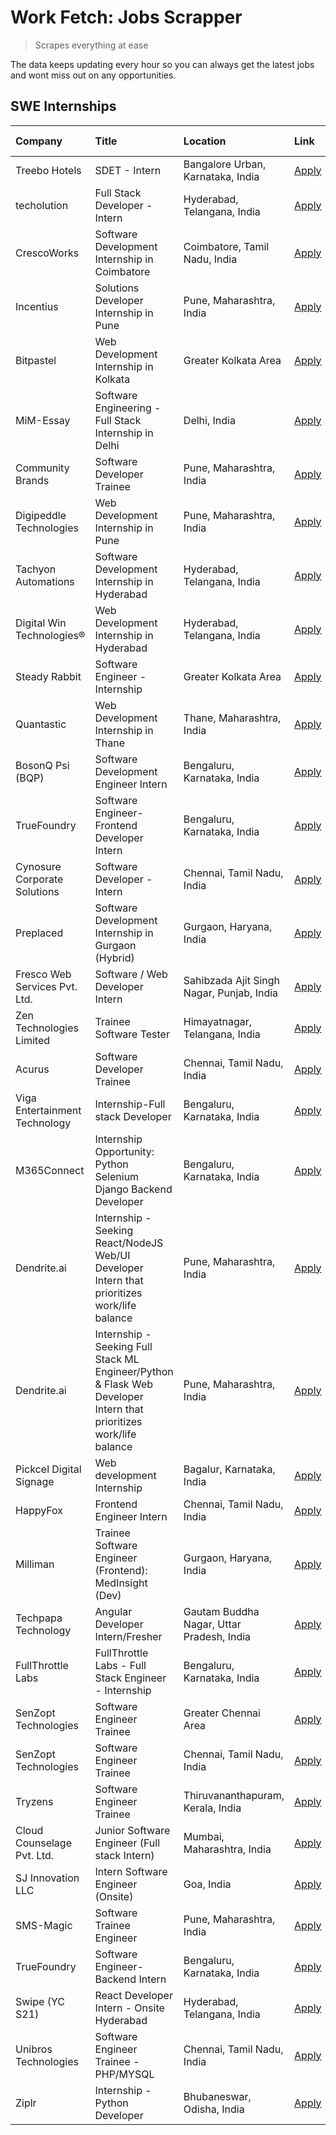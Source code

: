 # Work Fetch: Jobs Scrapper
> Scrapes everything at ease

The data keeps updating every hour so you can always get the latest jobs and wont miss out on any opportunities.

## SWE Internships
<!--START_SECTION:workfetch-->
| Company                       | Title                                                                                                              | Location                                  | Link                                                                                                                                                                                                                                                                                                                            | Date Posted   |
|:------------------------------|:-------------------------------------------------------------------------------------------------------------------|:------------------------------------------|:--------------------------------------------------------------------------------------------------------------------------------------------------------------------------------------------------------------------------------------------------------------------------------------------------------------------------------|:--------------|
| Treebo Hotels                 | SDET - Intern                                                                                                      | Bangalore Urban, Karnataka, India         | [Apply](https://in.linkedin.com/jobs/view/sdet-intern-at-treebo-hotels-3902832257?position=10&pageNum=0&refId=7JLGGWLJRLj9ToI%2FMOtPVw%3D%3D&trackingId=4gsQUA9zzzPqz4SV8CvEBQ%3D%3D&trk=public_jobs_jserp-result_search-card)                                                                                                  | 2024-04-19    |
| techolution                   | Full Stack Developer - Intern                                                                                      | Hyderabad, Telangana, India               | [Apply](https://in.linkedin.com/jobs/view/full-stack-developer-intern-at-techolution-3904814977?position=29&pageNum=0&refId=7JLGGWLJRLj9ToI%2FMOtPVw%3D%3D&trackingId=YAC24HjUVFs3%2Bpb9Hw%2BCcQ%3D%3D&trk=public_jobs_jserp-result_search-card)                                                                                | 2024-04-18    |
| CrescoWorks                   | Software Development Internship in Coimbatore                                                                      | Coimbatore, Tamil Nadu, India             | [Apply](https://in.linkedin.com/jobs/view/software-development-internship-in-coimbatore-at-crescoworks-3904327953?position=8&pageNum=0&refId=7JLGGWLJRLj9ToI%2FMOtPVw%3D%3D&trackingId=%2FDrAonAaRZHeYvUxfgmnkA%3D%3D&trk=public_jobs_jserp-result_search-card)                                                                 | 2024-04-17    |
| Incentius                     | Solutions Developer Internship in Pune                                                                             | Pune, Maharashtra, India                  | [Apply](https://in.linkedin.com/jobs/view/solutions-developer-internship-in-pune-at-incentius-3904329499?position=15&pageNum=0&refId=7JLGGWLJRLj9ToI%2FMOtPVw%3D%3D&trackingId=jilcj7BNR3zBhn48TtZq2Q%3D%3D&trk=public_jobs_jserp-result_search-card)                                                                           | 2024-04-17    |
| Bitpastel                     | Web Development Internship in Kolkata                                                                              | Greater Kolkata Area                      | [Apply](https://in.linkedin.com/jobs/view/web-development-internship-in-kolkata-at-bitpastel-3903194722?position=58&pageNum=0&refId=7JLGGWLJRLj9ToI%2FMOtPVw%3D%3D&trackingId=6ugASLVQxmc4fJl8dfX7RQ%3D%3D&trk=public_jobs_jserp-result_search-card)                                                                            | 2024-04-16    |
| MiM-Essay                     | Software Engineering - Full Stack Internship in Delhi                                                              | Delhi, India                              | [Apply](https://in.linkedin.com/jobs/view/software-engineering-full-stack-internship-in-delhi-at-mim-essay-3901647332?position=19&pageNum=0&refId=7JLGGWLJRLj9ToI%2FMOtPVw%3D%3D&trackingId=q5j4cawG%2B1n6aQwDIFPGQQ%3D%3D&trk=public_jobs_jserp-result_search-card)                                                            | 2024-04-15    |
| Community Brands              | Software Developer Trainee                                                                                         | Pune, Maharashtra, India                  | [Apply](https://in.linkedin.com/jobs/view/software-developer-trainee-at-community-brands-3899630827?position=20&pageNum=0&refId=7JLGGWLJRLj9ToI%2FMOtPVw%3D%3D&trackingId=iTDzeaT3iEMPzkCfSAPOlQ%3D%3D&trk=public_jobs_jserp-result_search-card)                                                                                | 2024-04-15    |
| Digipeddle Technologies       | Web Development Internship in Pune                                                                                 | Pune, Maharashtra, India                  | [Apply](https://in.linkedin.com/jobs/view/web-development-internship-in-pune-at-digipeddle-technologies-3898605884?position=38&pageNum=0&refId=7JLGGWLJRLj9ToI%2FMOtPVw%3D%3D&trackingId=RSfMNWI7yK%2F%2FVCU1TnGOgw%3D%3D&trk=public_jobs_jserp-result_search-card)                                                             | 2024-04-13    |
| Tachyon Automations           | Software Development Internship in Hyderabad                                                                       | Hyderabad, Telangana, India               | [Apply](https://in.linkedin.com/jobs/view/software-development-internship-in-hyderabad-at-tachyon-automations-3896969464?position=23&pageNum=0&refId=7JLGGWLJRLj9ToI%2FMOtPVw%3D%3D&trackingId=8igg2DwW3GByLh9Ll0Gorw%3D%3D&trk=public_jobs_jserp-result_search-card)                                                           | 2024-04-12    |
| Digital Win Technologies®     | Web Development Internship in Hyderabad                                                                            | Hyderabad, Telangana, India               | [Apply](https://in.linkedin.com/jobs/view/web-development-internship-in-hyderabad-at-digital-win-technologies%C2%AE-3893193501?position=49&pageNum=0&refId=7JLGGWLJRLj9ToI%2FMOtPVw%3D%3D&trackingId=eTZPgWlxmbrGmMoYW%2BaNGw%3D%3D&trk=public_jobs_jserp-result_search-card)                                                   | 2024-04-10    |
| Steady Rabbit                 | Software Engineer - Internship                                                                                     | Greater Kolkata Area                      | [Apply](https://in.linkedin.com/jobs/view/software-engineer-internship-at-steady-rabbit-3885171077?position=4&pageNum=0&refId=7JLGGWLJRLj9ToI%2FMOtPVw%3D%3D&trackingId=bHY4Aj9fEYNK8OVmqHt1zw%3D%3D&trk=public_jobs_jserp-result_search-card)                                                                                  | 2024-04-08    |
| Quantastic                    | Web Development Internship in Thane                                                                                | Thane, Maharashtra, India                 | [Apply](https://in.linkedin.com/jobs/view/web-development-internship-in-thane-at-quantastic-3888221292?position=59&pageNum=0&refId=7JLGGWLJRLj9ToI%2FMOtPVw%3D%3D&trackingId=P7le4WHd7nBb23lzhDUL8w%3D%3D&trk=public_jobs_jserp-result_search-card)                                                                             | 2024-04-08    |
| BosonQ Psi (BQP)              | Software Development Engineer Intern                                                                               | Bengaluru, Karnataka, India               | [Apply](https://in.linkedin.com/jobs/view/software-development-engineer-intern-at-bosonq-psi-bqp-3888328596?position=22&pageNum=0&refId=7JLGGWLJRLj9ToI%2FMOtPVw%3D%3D&trackingId=UwVNhvi9CmrWcqSIhhER6Q%3D%3D&trk=public_jobs_jserp-result_search-card)                                                                        | 2024-04-06    |
| TrueFoundry                   | Software Engineer- Frontend Developer Intern                                                                       | Bengaluru, Karnataka, India               | [Apply](https://in.linkedin.com/jobs/view/software-engineer-frontend-developer-intern-at-truefoundry-3887320206?position=13&pageNum=0&refId=7JLGGWLJRLj9ToI%2FMOtPVw%3D%3D&trackingId=1MhPBdxWQYPGQxoIWB40xQ%3D%3D&trk=public_jobs_jserp-result_search-card)                                                                    | 2024-04-05    |
| Cynosure Corporate Solutions  | Software Developer -Intern                                                                                         | Chennai, Tamil Nadu, India                | [Apply](https://in.linkedin.com/jobs/view/software-developer-intern-at-cynosure-corporate-solutions-3884767755?position=14&pageNum=0&refId=7JLGGWLJRLj9ToI%2FMOtPVw%3D%3D&trackingId=JsAQe%2F9O8EOYbkMsaCVzLQ%3D%3D&trk=public_jobs_jserp-result_search-card)                                                                   | 2024-04-04    |
| Preplaced                     | Software Development Internship in Gurgaon (Hybrid)                                                                | Gurgaon, Haryana, India                   | [Apply](https://in.linkedin.com/jobs/view/software-development-internship-in-gurgaon-hybrid-at-preplaced-3880567870?position=18&pageNum=0&refId=7JLGGWLJRLj9ToI%2FMOtPVw%3D%3D&trackingId=fAr4K3%2FXcq3y7CoLhcH74Q%3D%3D&trk=public_jobs_jserp-result_search-card)                                                              | 2024-04-01    |
| Fresco Web Services Pvt. Ltd. | Software / Web Developer Intern                                                                                    | Sahibzada Ajit Singh Nagar, Punjab, India | [Apply](https://in.linkedin.com/jobs/view/software-web-developer-intern-at-fresco-web-services-pvt-ltd-3880552598?position=50&pageNum=0&refId=7JLGGWLJRLj9ToI%2FMOtPVw%3D%3D&trackingId=u4nWXVH7ynRFI4eQlKLhHA%3D%3D&trk=public_jobs_jserp-result_search-card)                                                                  | 2024-04-01    |
| Zen Technologies Limited      | Trainee Software  Tester                                                                                           | Himayatnagar, Telangana, India            | [Apply](https://in.linkedin.com/jobs/view/trainee-software-tester-at-zen-technologies-limited-3872100214?position=7&pageNum=0&refId=7JLGGWLJRLj9ToI%2FMOtPVw%3D%3D&trackingId=usM8HVlpDSTceMwHV%2BVjPA%3D%3D&trk=public_jobs_jserp-result_search-card)                                                                          | 2024-03-26    |
| Acurus                        | Software Developer Trainee                                                                                         | Chennai, Tamil Nadu, India                | [Apply](https://in.linkedin.com/jobs/view/software-developer-trainee-at-acurus-3871400616?position=16&pageNum=0&refId=7JLGGWLJRLj9ToI%2FMOtPVw%3D%3D&trackingId=XMpuXjR0IBAuS44DyuX7Kw%3D%3D&trk=public_jobs_jserp-result_search-card)                                                                                          | 2024-03-26    |
| Viga Entertainment Technology | Internship-Full stack Developer                                                                                    | Bengaluru, Karnataka, India               | [Apply](https://in.linkedin.com/jobs/view/internship-full-stack-developer-at-viga-entertainment-technology-3870669789?position=21&pageNum=0&refId=7JLGGWLJRLj9ToI%2FMOtPVw%3D%3D&trackingId=s%2Bg2bSDoZA8TeNRFjgZP3w%3D%3D&trk=public_jobs_jserp-result_search-card)                                                            | 2024-03-25    |
| M365Connect                   | Internship Opportunity: Python Selenium Django Backend Developer                                                   | Bengaluru, Karnataka, India               | [Apply](https://in.linkedin.com/jobs/view/internship-opportunity-python-selenium-django-backend-developer-at-m365connect-3868219387?position=60&pageNum=0&refId=7JLGGWLJRLj9ToI%2FMOtPVw%3D%3D&trackingId=IBo4GuWIdtrFvoj5L73lsw%3D%3D&trk=public_jobs_jserp-result_search-card)                                                | 2024-03-24    |
| Dendrite.ai                   | Internship - Seeking React/NodeJS Web/UI Developer Intern that prioritizes work/life balance                       | Pune, Maharashtra, India                  | [Apply](https://in.linkedin.com/jobs/view/internship-seeking-react-nodejs-web-ui-developer-intern-that-prioritizes-work-life-balance-at-dendrite-ai-3853583200?position=31&pageNum=0&refId=7JLGGWLJRLj9ToI%2FMOtPVw%3D%3D&trackingId=1aUWzVEmuUhGajuROgN7Zw%3D%3D&trk=public_jobs_jserp-result_search-card)                     | 2024-03-12    |
| Dendrite.ai                   | Internship - Seeking Full Stack ML Engineer/Python & Flask Web Developer Intern that prioritizes work/life balance | Pune, Maharashtra, India                  | [Apply](https://in.linkedin.com/jobs/view/internship-seeking-full-stack-ml-engineer-python-flask-web-developer-intern-that-prioritizes-work-life-balance-at-dendrite-ai-3853583202?position=56&pageNum=0&refId=7JLGGWLJRLj9ToI%2FMOtPVw%3D%3D&trackingId=sdPLfCT7Hm52qFLQeUUzUg%3D%3D&trk=public_jobs_jserp-result_search-card) | 2024-03-12    |
| Pickcel Digital Signage       | Web development Internship                                                                                         | Bagalur, Karnataka, India                 | [Apply](https://in.linkedin.com/jobs/view/web-development-internship-at-pickcel-digital-signage-3849506118?position=47&pageNum=0&refId=7JLGGWLJRLj9ToI%2FMOtPVw%3D%3D&trackingId=VNNwT4L4jzFacDjTDuhbUg%3D%3D&trk=public_jobs_jserp-result_search-card)                                                                         | 2024-03-08    |
| HappyFox                      | Frontend Engineer Intern                                                                                           | Chennai, Tamil Nadu, India                | [Apply](https://in.linkedin.com/jobs/view/frontend-engineer-intern-at-happyfox-3848357951?position=46&pageNum=0&refId=7JLGGWLJRLj9ToI%2FMOtPVw%3D%3D&trackingId=7wxCgWJFmYj66jFMgZO52Q%3D%3D&trk=public_jobs_jserp-result_search-card)                                                                                          | 2024-03-07    |
| Milliman                      | Trainee Software Engineer (Frontend): MedInsight (Dev)                                                             | Gurgaon, Haryana, India                   | [Apply](https://in.linkedin.com/jobs/view/trainee-software-engineer-frontend-medinsight-dev-at-milliman-3792874280?position=9&pageNum=0&refId=7JLGGWLJRLj9ToI%2FMOtPVw%3D%3D&trackingId=vcReCNe%2FWDzeZG6Fs1kUEA%3D%3D&trk=public_jobs_jserp-result_search-card)                                                                | 2024-03-01    |
| Techpapa Technology           | Angular Developer Intern/Fresher                                                                                   | Gautam Buddha Nagar, Uttar Pradesh, India | [Apply](https://in.linkedin.com/jobs/view/angular-developer-intern-fresher-at-techpapa-technology-3834305862?position=52&pageNum=0&refId=7JLGGWLJRLj9ToI%2FMOtPVw%3D%3D&trackingId=IcKYzOdos1dNLgqbdn1lmA%3D%3D&trk=public_jobs_jserp-result_search-card)                                                                       | 2024-02-20    |
| FullThrottle Labs             | FullThrottle Labs - Full Stack Engineer - Internship                                                               | Bengaluru, Karnataka, India               | [Apply](https://in.linkedin.com/jobs/view/fullthrottle-labs-full-stack-engineer-internship-at-fullthrottle-labs-3829636016?position=51&pageNum=0&refId=7JLGGWLJRLj9ToI%2FMOtPVw%3D%3D&trackingId=uppMWkrIHAq5ssgrPCOsig%3D%3D&trk=public_jobs_jserp-result_search-card)                                                         | 2024-02-17    |
| SenZopt Technologies          | Software Engineer Trainee                                                                                          | Greater Chennai Area                      | [Apply](https://in.linkedin.com/jobs/view/software-engineer-trainee-at-senzopt-technologies-3827688781?position=30&pageNum=0&refId=7JLGGWLJRLj9ToI%2FMOtPVw%3D%3D&trackingId=x6NDk2%2Flqzvunt0nBi6HLA%3D%3D&trk=public_jobs_jserp-result_search-card)                                                                           | 2024-02-12    |
| SenZopt Technologies          | Software Engineer Trainee                                                                                          | Chennai, Tamil Nadu, India                | [Apply](https://in.linkedin.com/jobs/view/software-engineer-trainee-at-senzopt-technologies-3827686880?position=45&pageNum=0&refId=7JLGGWLJRLj9ToI%2FMOtPVw%3D%3D&trackingId=CqvSW3El7MVyUMLPtoxgQA%3D%3D&trk=public_jobs_jserp-result_search-card)                                                                             | 2024-02-12    |
| Tryzens                       | Software Engineer Trainee                                                                                          | Thiruvananthapuram, Kerala, India         | [Apply](https://in.linkedin.com/jobs/view/software-engineer-trainee-at-tryzens-3809363491?position=32&pageNum=0&refId=7JLGGWLJRLj9ToI%2FMOtPVw%3D%3D&trackingId=IrSYCplM84cnG2qQvvR%2Fjg%3D%3D&trk=public_jobs_jserp-result_search-card)                                                                                        | 2024-01-18    |
| Cloud Counselage Pvt. Ltd.    | Junior Software Engineer (Full stack Intern)                                                                       | Mumbai, Maharashtra, India                | [Apply](https://in.linkedin.com/jobs/view/junior-software-engineer-full-stack-intern-at-cloud-counselage-pvt-ltd-3803132814?position=25&pageNum=0&refId=7JLGGWLJRLj9ToI%2FMOtPVw%3D%3D&trackingId=MwamIiii2mQ3bsKja%2BIDAw%3D%3D&trk=public_jobs_jserp-result_search-card)                                                      | 2024-01-11    |
| SJ Innovation LLC             | Intern Software Engineer (Onsite)                                                                                  | Goa, India                                | [Apply](https://in.linkedin.com/jobs/view/intern-software-engineer-onsite-at-sj-innovation-llc-3799959011?position=40&pageNum=0&refId=7JLGGWLJRLj9ToI%2FMOtPVw%3D%3D&trackingId=3MxZJ5L22Sb%2BNAMpuxw2hA%3D%3D&trk=public_jobs_jserp-result_search-card)                                                                        | 2024-01-11    |
| SMS-Magic                     | Software Trainee Engineer                                                                                          | Pune, Maharashtra, India                  | [Apply](https://in.linkedin.com/jobs/view/software-trainee-engineer-at-sms-magic-3761409781?position=26&pageNum=0&refId=7JLGGWLJRLj9ToI%2FMOtPVw%3D%3D&trackingId=h1tJM7sILqP%2FNPPx7nFKgA%3D%3D&trk=public_jobs_jserp-result_search-card)                                                                                      | 2023-11-16    |
| TrueFoundry                   | Software Engineer-Backend Intern                                                                                   | Bengaluru, Karnataka, India               | [Apply](https://in.linkedin.com/jobs/view/software-engineer-backend-intern-at-truefoundry-3779508170?position=27&pageNum=0&refId=7JLGGWLJRLj9ToI%2FMOtPVw%3D%3D&trackingId=fyse0NZjQM%2FnwDm%2Fafy1AA%3D%3D&trk=public_jobs_jserp-result_search-card)                                                                           | 2023-11-10    |
| Swipe (YC S21)                | React Developer Intern - Onsite Hyderabad                                                                          | Hyderabad, Telangana, India               | [Apply](https://in.linkedin.com/jobs/view/react-developer-intern-onsite-hyderabad-at-swipe-yc-s21-3737600089?position=34&pageNum=0&refId=7JLGGWLJRLj9ToI%2FMOtPVw%3D%3D&trackingId=RJy9K40NK1GLkJXI%2F%2FYxzw%3D%3D&trk=public_jobs_jserp-result_search-card)                                                                   | 2023-10-13    |
| Unibros Technologies          | Software Engineer Trainee - PHP/MYSQL                                                                              | Chennai, Tamil Nadu, India                | [Apply](https://in.linkedin.com/jobs/view/software-engineer-trainee-php-mysql-at-unibros-technologies-3656599241?position=33&pageNum=0&refId=7JLGGWLJRLj9ToI%2FMOtPVw%3D%3D&trackingId=Ka3PUYpydURnHV8ZGiVH2A%3D%3D&trk=public_jobs_jserp-result_search-card)                                                                   | 2023-06-12    |
| Ziplr                         | Internship - Python Developer                                                                                      | Bhubaneswar, Odisha, India                | [Apply](https://in.linkedin.com/jobs/view/internship-python-developer-at-ziplr-3645677592?position=55&pageNum=0&refId=7JLGGWLJRLj9ToI%2FMOtPVw%3D%3D&trackingId=tK%2BgI1j%2B5sshbfD9pABhpQ%3D%3D&trk=public_jobs_jserp-result_search-card)                                                                                      | 2023-06-02    |
<!--END_SECTION:workfetch-->
